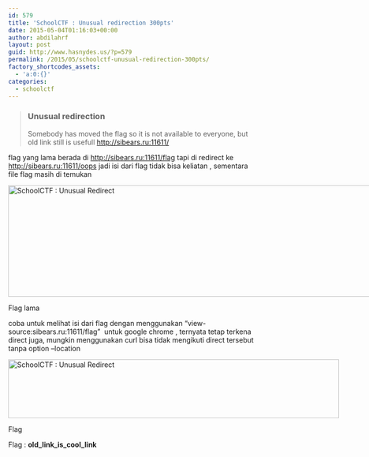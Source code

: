 ```yaml
---
id: 579
title: 'SchoolCTF : Unusual redirection 300pts'
date: 2015-05-04T01:16:03+00:00
author: abdilahrf
layout: post
guid: http://www.hasnydes.us/?p=579
permalink: /2015/05/schoolctf-unusual-redirection-300pts/
factory_shortcodes_assets:
  - 'a:0:{}'
categories:
  - schoolctf
---
```

> ### Unusual redirection
> 
> Somebody has moved the flag so it is not available to everyone, but old link still is usefull <a href="http://sibears.ru:11611/" target="_blank">http://sibears.ru:11611/</a>

<!--more-->

flag yang lama berada di http://sibears.ru:11611/flag tapi di redirect ke http://sibears.ru:11611/oops jadi isi dari flag tidak bisa keliatan , sementara file flag masih di temukan

<div id="attachment_580" style="width: 1336px" class="wp-caption aligncenter">
  <a href="http://abdilahrf.me/images/2015/05/oldflag.png"><img class="size-full wp-image-580" src="http://abdilahrf.me/images/2015/05/oldflag.png" alt="SchoolCTF : Unusual Redirect" width="1326" height="226" /></a>
  
  <p class="wp-caption-text">
    Flag lama
  </p>
</div>

coba untuk melihat isi dari flag dengan menggunakan &#8220;view-source:sibears.ru:11611/flag&#8221;  untuk google chrome , ternyata tetap terkena direct juga, mungkin menggunakan curl bisa tidak mengikuti direct tersebut tanpa option &#8211;location

<div id="attachment_581" style="width: 681px" class="wp-caption aligncenter">
  <a href="http://abdilahrf.me/images/2015/05/flag7.png"><img class="size-full wp-image-581" src="http://abdilahrf.me/images/2015/05/flag7.png" alt="SchoolCTF : Unusual Redirect" width="671" height="119" /></a>
  
  <p class="wp-caption-text">
    Flag
  </p>
</div>

Flag : **old\_link\_is\_cool\_link**

&nbsp;